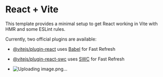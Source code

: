 # React + Vite

This template provides a minimal setup to get React working in Vite with HMR and some ESLint rules.

Currently, two official plugins are available:

- [@vitejs/plugin-react](https://github.com/vitejs/vite-plugin-react/blob/main/packages/plugin-react/README.md) uses [Babel](https://babeljs.io/) for Fast Refresh
- [@vitejs/plugin-react-swc](https://github.com/vitejs/vite-plugin-react-swc) uses [SWC](https://swc.rs/) for Fast Refresh

- ![Uploading image.png…]()


<!-- Firebase Security Rule (But It's not working)-->
<!-- rules_version = '2';

service cloud.firestore {
  match /databases/{database}/documents {

   match /users/{userId} {
      allow read;
      allow write: if request.auth != null && request.auth.uid == userId;
   }

   match /posts/{postId} {
      allow read;
      allow create: if request.auth != null;
      allow update: if request.auth != null && request.auth.uid == resource.data.createdBy;
      allow delete: if request.auth != null && request.auth.uid == resource.data.createdBy
   }

  }
} -->

<!-- My security Rule is here (Working) -->
<!-- rules_version = '2';

service cloud.firestore {
  match /databases/{database}/documents {

   match /users/{userId} {
      allow read;
      allow write: if request.auth != null;
   }

   match /posts/{postId} {
      allow read;
      allow create: if request.auth != null;
      allow update: if request.auth != null;
      allow delete: if request.auth != null && request.auth.uid == resource.data.createdBy
   }
  }
} -->
